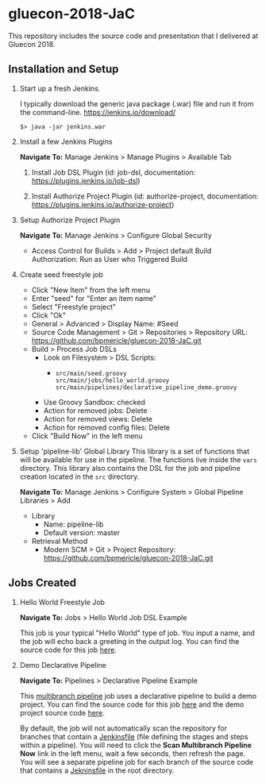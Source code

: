 # gluecon-2018-JaC
This repository includes the source code and presentation that I delivered at Gluecon 2018.

## Installation and Setup
1. Start up a fresh Jenkins.

    I typically download the generic java package (.war) file and run it from the command-line. https://jenkins.io/download/

    ```
    $> java -jar jenkins.war
    ```

2. Install a few Jenkins Plugins

    **Navigate To:** Manage Jenkins > Manage Plugins > Available Tab

    1. Install Job DSL Plugin (id: job-dsl, documentation: https://plugins.jenkins.io/job-dsl)

    2. Install Authorize Project Plugin (id: authorize-project, documentation: https://plugins.jenkins.io/authorize-project)

3. Setup Authorize Project Plugin

    **Navigate To:** Manage Jenkins > Configure Global Security

    - Access Control for Builds > Add > Project default Build Authorization: Run as User who Triggered Build

4. Create seed freestyle job

    - Click "New Item" from the left menu
    - Enter "seed" for "Enter an item name"
    - Select "Freestyle project"
    - Click "Ok"
    - General > Advanced > Display Name: #Seed
    - Source Code Management > Git > Repositories > Repository URL: https://github.com/bpmericle/gluecon-2018-JaC.git
    - Build > Process Job DSLs
        - Look on Filesystem > DSL Scripts:
          - ```
            src/main/seed.groovy
            src/main/jobs/hello_world.groovy
            src/main/pipelines/declarative_pipeline_demo.groovy
            ```
        - Use Groovy Sandbox: checked
        - Action for removed jobs: Delete
        - Action for removed views: Delete
        - Action for removed config files: Delete
    - Click "Build Now" in the left menu

5. Setup 'pipeline-lib' Global Library
    This library is a set of functions that will be available for use in the pipeline. The functions live inside the `vars` directory. This library also contains the DSL for the job and pipeline creation located in the `src` directory.

    **Navigate To:** Manage Jenkins > Configure System > Global Pipeline Libraries > Add

    - Library
        - Name: pipeline-lib
        - Default version: master
    - Retrieval Method
        - Modern SCM > Git > Project Repository: https://github.com/bpmericle/gluecon-2018-JaC.git

## Jobs Created
1. Hello World Freestyle Job

    **Navigate To:** Jobs > Hello World Job DSL Example

    This job is your typical "Hello World" type of job. You input a name, and the job will echo back a greeting in the output log. You can find the source code for this job [here](src/main/jobs/hello_world.groovy).

2. Demo Declarative Pipeline

    **Navigate To:** Pipelines > Declarative Pipeline Example

    This [multibranch pipeline](https://plugins.jenkins.io/workflow-multibranch) job uses a declarative pipeline to build a demo project. You can find the source code for this job [here](src/main/pipelines/declarative_pipeline_demo.groovy) and the demo project source code [here](https://github.com/bpmericle/gluecon-2018-demo-app).

    By default, the job will not automatically scan the repository for branches that contain a [Jenkinsfile](https://jenkins.io/doc/book/pipeline/jenkinsfile/) (file defining the stages and steps within a pipeline). You will need to click the **Scan Multibranch Pipeline Now** link in the left menu, wait a few seconds, then refresh the page. You will see a separate pipeline job for each branch of the source code that contains a [Jekninsfile](https://github.com/bpmericle/gluecon-2018-demo-app/blob/master/Jenkinsfile) in the root directory.
